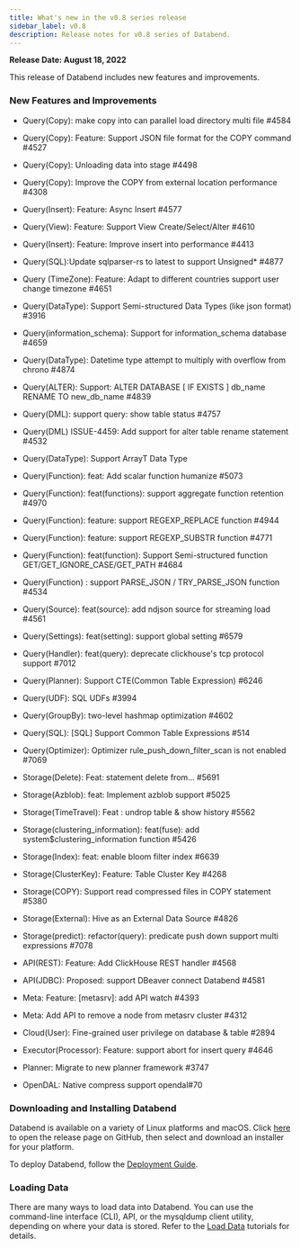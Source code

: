 ```yaml
---
title: What's new in the v0.8 series release
sidebar_label: v0.8
description: Release notes for v0.8 series of Databend.
---
```


**Release Date: August 18, 2022**

This release of Databend includes new features and improvements.

### New Features and Improvements

- Query(Copy): make copy into can parallel load directory multi file #4584
- Query(Copy): Feature: Support JSON file format for the COPY command #4527
- Query(Copy): Unloading data into stage #4498
- Query(Copy): Improve the COPY from external location performance #4308
- Query(Insert): Feature: Async Insert #4577
- Query(View): Feature: Support View Create/Select/Alter #4610
- Query(Insert): Feature: Improve insert into performance #4413
- Query(SQL):Update sqlparser-rs to latest to support Unsigned\* #4877
- Query (TimeZone): Feature: Adapt to different countries support user change timezone #4651
- Query(DataType): Support Semi-structured Data Types (like json format) #3916
- Query(information_schema): Support for information_schema database #4659
- Query(DataType): Datetime type attempt to multiply with overflow from chrono #4874
- Query(ALTER): Support: ALTER DATABASE [ IF EXISTS ] db_name RENAME TO new_db_name #4839
- Query(DML): support query: show table status #4757
- Query(DML) ISSUE-4459: Add support for alter table rename statement #4532
- Query(DataType): Support ArrayT Data Type
- Query(Function): feat: Add scalar function humanize #5073
- Query(Function): feat(functions): support aggregate function retention #4970
- Query(Function): feature: support REGEXP_REPLACE function #4944
- Query(Function): feature: support REGEXP_SUBSTR function #4771
- Query(Function): feat(function): Support Semi-structured function GET/GET_IGNORE_CASE/GET_PATH #4684
- Query(Function) : support PARSE_JSON / TRY_PARSE_JSON function #4534
- Query(Source): feat(source): add ndjson source for streaming load #4561
- Query(Settings): feat(setting): support global setting #6579
- Query(Handler): feat(query): deprecate clickhouse's tcp protocol support #7012
- Query(Planner): Support CTE(Common Table Expression) #6246
- Query(UDF): SQL UDFs #3994
- Query(GroupBy): two-level hashmap optimization #4602
- Query(SQL): [SQL] Support Common Table Expressions #514
- Query(Optimizer): Optimizer rule_push_down_filter_scan is not enabled #7069

- Storage(Delete): Feat: statement delete from... #5691
- Storage(Azblob): feat: Implement azblob support #5025
- Storage(TimeTravel): Feat : undrop table & show history #5562
- Storage(clustering_information): feat(fuse): add system$clustering_information function #5426
- Storage(Index): feat: enable bloom filter index #6639
- Storage(ClusterKey): Feature: Table Cluster Key #4268
- Storage(COPY): Support read compressed files in COPY statement #5380
- Storage(External): Hive as an External Data Source #4826
- Storage(predict): refactor(query): predicate push down support multi expressions #7078

- API(REST): Feature: Add ClickHouse REST handler #4568
- API(JDBC): Proposed: support DBeaver connect Databend #4581

- Meta: Feature: [metasrv]: add API watch #4393
- Meta: Add API to remove a node from metasrv cluster #4312

- Cloud(User): Fine-grained user privilege on database & table #2894
- Executor(Processor): Feature: support abort for insert query #4646
- Planner: Migrate to new planner framework #3747
- OpenDAL: Native compress support opendal#70

### Downloading and Installing Databend

Databend is available on a variety of Linux platforms and macOS. Click [here](https://github.com/databendlabs/databend/releases/tag/v0.8.0-nightly) to open the release page on GitHub, then select and download an installer for your platform.

To deploy Databend, follow the [Deployment Guide](/guides/deploy).

### Loading Data

There are many ways to load data into Databend. You can use the command-line interface (CLI), API, or the mysqldump client utility, depending on where your data is stored. Refer to the [Load Data](/guides/load-data/load) tutorials for details.
